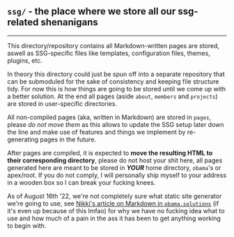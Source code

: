 ## `ssg/` - the place where we store all our ssg-related shenanigans

---

This directory/repository contains all Markdown-written pages are stored, aswell as SSG-specific files like templates, configuration files, themes, plugins, etc.

In theory this directory could just be spun off into a separate repository that can be submoduled for the sake of consistency and keeping file structure tidy. For now this is how things are going to be stored until we come up with a better solution. At the end all pages (aside `about`, `members` and `projects`) are stored in user-specific directories.

All non-compiled pages (aka, written in Markdown) are stored in `pages`, please *do not move them* as this allows to update the SSG setup later down the line and make use of features and things we implement by re-generating pages in the future.

After pages are compiled, it is expected to **move the resulting HTML to their corresponding directory**, please do not host your shit here, all pages generated here are meant to be stored in ***YOUR*** home directory, `obama`'s or apex/root. If you do not comply, I will personally ship myself to your address in a wooden box so I can break your fucking knees.

As of August 16th '22, we're not completely sure what static site generator we're going to use, see [Nikki's article on Markdown in `obama.solutions`](https://obama.solutions/~nikki/articles/markdown-in-obama.html) (if it's even up because of this lmfao) for why we have no fucking idea what to use and how much of a pain in the ass it has been to get anything working to begin with.